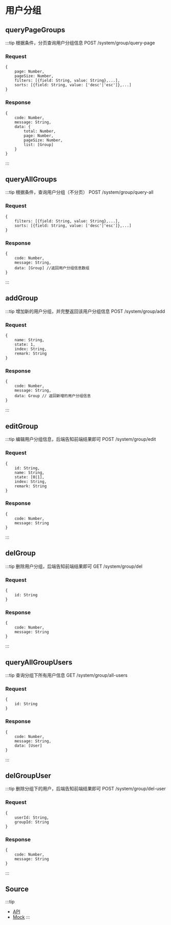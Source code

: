 # 用户分组
## queryPageGroups
:::tip
    根据条件，分页查询用户分组信息
    POST /system/group/query-page
### Request
    {
        page: Number,
        pageSize: Number,
        filters: [{field: String, value: String},...],
        sorts: [{field: String, value: ['desc'|'esc']},...]
    }
### Response
    {
        code: Number,
        message: String,
        data: {
            total: Number,
            page: Number,
            pageSize: Number,
            list: [Group]
        }
    }
:::

## queryAllGroups
:::tip
    根据条件，查询用户分组（不分页）
    POST /system/group/query-all
### Request
    {
        filters: [{field: String, value: String},...],
        sorts: [{field: String, value: ['desc'|'esc']},...]
    }
### Response
    {
        code: Number,
        message: String,
        data: [Group] //返回用户分组信息数组
    }
:::

## addGroup
:::tip
    增加新的用户分组，并完整返回该用户分组信息
    POST /system/group/add
### Request
    {
        name: String,
        state: 1,
        index: String,
        remark: String
    }
### Response
    {
        code: Number,
        message: String,
        data: Group // 返回新增的用户分组信息
    }
:::

## editGroup
:::tip
    编辑用户分组信息，后端告知前端结果即可
    POST /system/group/edit
### Request
    {
        id: String,
        name: String,
        state: [0|1],
        index: String,
        remark: String
    }
### Response
    {
        code: Number,
        message: String
    }
:::

## delGroup
:::tip
    删除用户分组，后端告知前端结果即可
    GET /system/group/del
### Request
    {
        id: String
    }
### Response
    {
        code: Number,
        message: String
    }
:::

## queryAllGroupUsers
:::tip
    查询分组下所有用户信息
    GET /system/group/all-users
### Request
    {
        id: String
    }
### Response
    {
        code: Number,
        message: String,
        data: [User]
    }
:::

## delGroupUser
:::tip
    删除分组下的用户，后端告知前端结果即可
    POST /system/group/del-user
### Request
    {
        userId: String,
        groupId: String
    }
### Response
    {
        code: Number,
        message: String
    }
:::

## Source
:::tip
+ [API](https://github.com/umi-soft/element-admin/tree/master/src/api/system-management/group.js)
+ [Mock](https://github.com/umi-soft/element-admin/tree/master/src/mock/system-management/group.js)
:::